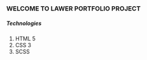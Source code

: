 <h3>WELCOME TO LAWER PORTFOLIO PROJECT</h3>
<P>
</P>

<h5>Technologies</h5>
<ol>
    <li>HTML 5</li>
    <li>CSS 3</li>
    <li>SCSS</li>
</ol>